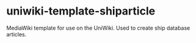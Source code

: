 # uniwiki-template-shiparticle
MediaWiki template for use on the UniWiki. Used to create ship database articles.
